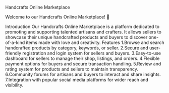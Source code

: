 Handcrafts Online Marketplace

Welcome to our Handcrafts Online Marketplace! 🎉


Introduction
Our Handcrafts Online Marketplace is a platform dedicated to promoting and supporting talented artisans and crafters. It allows sellers to showcase their unique handcrafted products and buyers to discover one-of-a-kind items made with love and creativity.
Features
1.Browse and search handcrafted products by category, keywords, or seller.
2.Secure and user-friendly registration and login system for sellers and buyers.
3.Easy-to-use dashboard for sellers to manage their shop, listings, and orders.
4.Flexible payment options for buyers and secure transaction handling.
5.Review and rating system for products and sellers to maintain transparency.
6.Community forums for artisans and buyers to interact and share insights.
7.Integration with popular social media platforms for wider reach and visibility.
